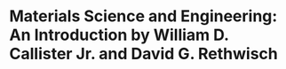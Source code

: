 # Materials Science and Engineering: An Introduction by William D. Callister Jr. and David G. Rethwisch 
